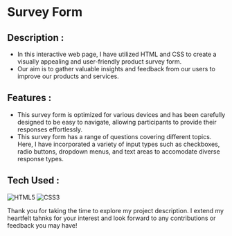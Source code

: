 # Survey Form

## Description :
- In this interactive web page, I have utilized HTML and CSS to create a visually appealing and user-friendly product survey form.
- Our aim is to gather valuable insights and feedback from our users to improve our products and services.

## Features :
- This survey form is optimized for various devices and has been carefully designed to be easy to navigate, allowing participants to provide their responses effortlessly.
- This survey form has a range of questions covering different topics. Here, I have incorporated a variety of input types such as checkboxes, radio buttons, dropdown menus, and text areas to accomodate diverse response types.

## Tech Used :
 ![HTML5](https://img.shields.io/badge/html5-%23E34F26.svg?style=for-the-badge&logo=html5&logoColor=white) ![CSS3](https://img.shields.io/badge/css3-%231572B6.svg?style=for-the-badge&logo=css3&logoColor=white)
 
Thank you for taking the time to explore my project description. I extend my heartfelt tahnks for your interest and look forward to any contributions or feedback you may have! 
      
